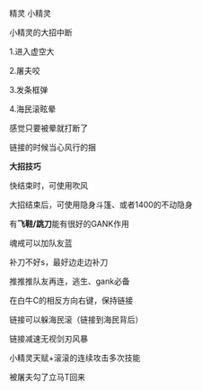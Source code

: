 精灵	小精灵

小精灵的大招中断

1.进入虚空大

2.屠夫咬

3.发条框弹

4.海民滚眩晕

感觉只要被晕就打断了

链接的时候当心风行的捆



**大招技巧**

快结束时，可使用吹风

大招结束后，可使用隐身斗篷、或者1400的不动隐身

有**飞鞋/跳刀**能有很好的GANK作用



魂戒可以加队友蓝

补刀不好s，最好边走边补刀

推推推队友再连，逃生、gank必备



在白牛C的相反方向右键，保持链接



链接可以躲海民滚（链接到海民背后）

链接减速无视剑刃风暴

小精灵天赋+滚滚的连续攻击多次技能

被屠夫勾了立马T回来

